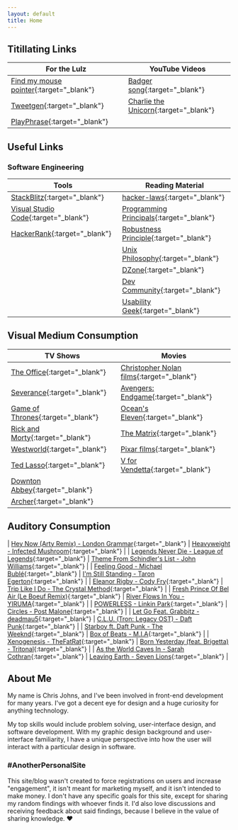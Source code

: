 ```yaml
---
layout: default
title: Home
---
```


## Titillating Links

| For the Lulz                                                                           | YouTube Videos                                                                 |
| -------------------------------------------------------------------------------------- | ------------------------------------------------------------------------------ |
| [Find my mouse pointer](https://pointerpointer.com){:target="_blank"}                  | [Badger song](https://youtu.be/NL6CDFn2i3I){:target="_blank"}                  |
| [Tweetgen](https://www.tweetgen.com){:target="_blank"}                                 | [Charlie the Unicorn](https://youtu.be/CsGYh8AacgY){:target="_blank"}          |
| [PlayPhrase](https://playphrase.me){:target="_blank"}                                  | |

## Useful Links

### Software Engineering

| Tools                                                                   | Reading Material                                                                              |
| ----------------------------------------------------------------------- | --------------------------------------------------------------------------------------------- |
| [StackBlitz](https://stackblitz.com){:target="_blank"}                  | [hacker-laws](https://github.com/dwmkerr/hacker-laws){:target="_blank"}                       |
| [Visual Studio Code](https://code.visualstudio.com){:target="_blank"}   | [Programming Principals](https://github.com/webpro/programming-principles){:target="_blank"}  |
| [HackerRank](https://www.hackerrank.com){:target="_blank"}              | [Robustness Principle](https://en.wikipedia.org/wiki/Robustness_principle){:target="_blank"}  |
|                                                                         | [Unix Philosophy](https://en.wikipedia.org/wiki/Unix_philosophy){:target="_blank"}            |
|                                                                         | [DZone](https://dzone.com){:target="_blank"}                                                  |
|                                                                         | [Dev Community](https://dev.to){:target="_blank"}                                             |
|                                                                         | [Usability Geek](https://usabilitygeek.com){:target="_blank"}                                 |

## Visual Medium Consumption

| TV Shows                                                                    | Movies                                                                                    |
| --------------------------------------------------------------------------- | ----------------------------------------------------------------------------------------- |
| [The Office](https://www.imdb.com/title/tt0386676/){:target="_blank"}       | [Christopher Nolan films](https://www.imdb.com/name/nm0634240/){:target="_blank"}         |
| [Severance](https://www.imdb.com/title/tt11280740/){:target="_blank"}       | [Avengers: Endgame](https://www.imdb.com/title/tt4154796/){:target="_blank"}              |
| [Game of Thrones](https://www.imdb.com/title/tt0944947/){:target="_blank"}  | [Ocean's Eleven](https://www.imdb.com/title/tt0240772/){:target="_blank"}                 |
| [Rick and Morty](https://www.imdb.com/title/tt2861424/){:target="_blank"}   | [The Matrix](https://www.imdb.com/title/tt0133093/){:target="_blank"}                     |
| [Westworld](https://www.imdb.com/title/tt0475784/){:target="_blank"}        | [Pixar films](https://www.imdb.com/search/title/?companies=co0017902){:target="_blank"}   |
| [Ted Lasso](https://www.imdb.com/title/tt10986410/){:target="_blank"}       | [V for Vendetta](https://www.imdb.com/title/tt0434409/){:target="_blank"}                 |
| [Downton Abbey](https://www.imdb.com/title/tt1606375/){:target="_blank"}    | |
| [Archer](https://www.imdb.com/title/tt1486217/){:target="_blank"}           | |

## Auditory Consumption

| [Hey Now (Arty Remix) - London Grammar](https://youtu.be/hzo1_maqV_w){:target="_blank"}     | [Heavyweight - Infected Mushroom](https://youtu.be/9Axg_e8astI){:target="_blank"} |
| [Legends Never Die - League of Legends](https://youtu.be/4Q46xYqUwZQ){:target="_blank"}     | [Theme From Schindler's List - John Williams](https://youtu.be/057A1RdssoU){:target="_blank"} |
| [Feeling Good - Michael Bublé](https://youtu.be/Edwsf-8F3sI){:target="_blank"}              | [I'm Still Standing - Taron Egerton](https://youtu.be/pHZneOidj9A){:target="_blank"} |
| [Eleanor Rigby - Cody Fry](https://youtu.be/wtQBQDaE4Pg){:target="_blank"}                  | [Trip Like I Do - The Crystal Method](https://youtu.be/0hJZR_hinI0){:target="_blank"} |
| [Fresh Prince Of Bel Air (Le Boeuf Remix)](https://youtu.be/Gd3_b9ShBds){:target="_blank"}  | [River Flows In You - YIRUMA](https://youtu.be/zwJQE0HkYZw){:target="_blank"} |
| [POWERLESS - Linkin Park](https://youtu.be/32BOmle7Z6w){:target="_blank"}                   | [Circles - Post Malone](https://youtu.be/wXhTHyIgQ_U){:target="_blank"} |
| [Let Go Feat. Grabbitz - deadmau5](https://youtu.be/PKFcaXd5G8c){:target="_blank"}          | [C.L.U. (Tron: Legacy OST) - Daft Punk](https://youtu.be/QrSLugN8WHc){:target="_blank"} |
| [Starboy ft. Daft Punk - The Weeknd](https://youtu.be/34Na4j8AVgA){:target="_blank"}        | [Box of Beats - M.I.A](https://youtu.be/P9iAYqfpvHQ){:target="_blank"} |
| [Xenogenesis - TheFatRat](https://youtu.be/2Ax_EIb1zks){:target="_blank"}                   | [Born Yesterday (feat. Brigetta) - Tritonal](https://youtu.be/aaO3gBj-cfk){:target="_blank"} |
| [As the World Caves In - Sarah Cothran](https://youtu.be/SqDjQPoJxiw){:target="_blank"}     | [Leaving Earth - Seven Lions](https://youtu.be/3rLyY8H3xaA){:target="_blank"} |

## About Me

My name is Chris Johns, and I've been involved in front-end development for many years. I've got a decent eye for design and a huge curiosity for anything technology.

My top skills would include problem solving, user-interface design, and software development. With my graphic design background and user-interface familiarity, I have a unique perspective into how the user will interact with a particular design in software.

### #AnotherPersonalSite

This site/blog wasn't created to force registrations on users and increase "engagement", it isn't meant for marketing myself, and it isn't intended to make money. I don't have any specific goals for this site, except for sharing my random findings with whoever finds it. I'd also love discussions and receiving feedback about said findings, because I believe in the value of sharing knowledge. ❤️
